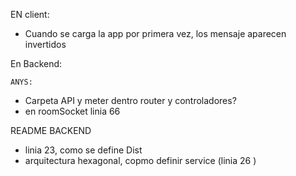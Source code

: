 EN client:

-   Cuando se carga la app por primera vez, los mensaje aparecen invertidos

En Backend:

    ANYS:
- Carpeta API y meter dentro router y controladores?  
-   en roomSocket linia 66

README BACKEND

-   linia 23, como se define Dist
-   arquitectura hexagonal, copmo definir service (linia 26 )
  

